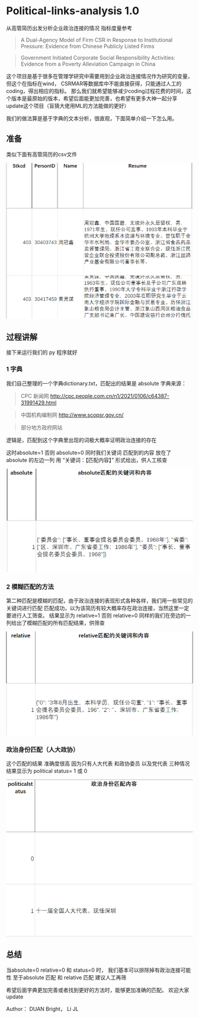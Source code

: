 # Political-links-analysis 1.0
从高管简历出发分析企业政治连接的情况
指标度量参考

> A Dual-Agency Model of Firm CSR in Response to Institutional Pressure: Evidence from Chinese Publicly Listed Firms

> Government Initiated Corporate Social Responsibility Activities: Evidence from a Poverty Alleviation Campaign in China

这个项目是基于很多在管理学研究中需要用到企业政治连接情况作为研究的变量，但这个在指标在wind， CSRMAR等数据库中不能直接获得，只能通过人工的coding，得出相应的指标。
那么我们就希望能够减少coding过程花费的时间，这个版本是最原始的版本，希望后面能更加完善，也希望有更多大神一起分享 update这个项目（盲猜大佬用ML的方法能做的更好）

我们的做法算是基于字典的文本分析，很直观，下面简单介绍一下怎么用。

## 准备
类似下面有高管简历的csv文件

![Alt text](https://github.com/hkustddd/Political-links-analysis/blob/main/2021-02-04-00022.png "csv文件")
## 过程讲解

接下来运行我们的 py 程序就好

### 1 字典
我们自己整理的一个字典dictionary.txt，匹配出的结果是 absolute
字典来源：
> CPC 新闻网 http://cpc.people.com.cn/n1/2021/0106/c64387-31991429.html

> 中国机构编制网 http://www.scopsr.gov.cn/

> 部分地方政府网站

逻辑是，匹配到这个字典里出现的词极大概率证明政治连接的存在

这时absolute=1  否则 absolute=0
同时我们关键词 匹配到的内容 放在了 absolute 的左边一列 用 “关键词：【匹配内容】” 形式给出，供人工核查


![Alt text](https://github.com/hkustddd/Political-links-analysis/blob/main/abso.png "absolute")
### 2 模糊匹配的方法

第二种匹配是模糊的匹配，由于政治连接的表现形式各种各样，我们用一些常见的关键词进行匹配
匹配成功，以为该简历有较大概率存在政治连接，当然这里一定要进行人工筛查。
结果显示为 relative=1 否则 relative=0
同样的我们在旁边的一列给出了模糊匹配的所有匹配结果，供筛查

![Alt text](https://github.com/hkustddd/Political-links-analysis/blob/main/rela.png "rela")


### 政治身份匹配（人大政协）
这个匹配的结果 准确度很高 因为只有人大代表 和政协委员 以及党代表 三种情况
结果显示为 political status= 1 或 0


![Alt text](https://github.com/hkustddd/Political-links-analysis/blob/main/poli.png "dic")

## 总结
当absolute=0  relative=0 和 status=0 时， 我们基本可以排除掉有政治连接可能性 
至于absolute 匹配 和 relative 匹配 建议人工再筛

希望后面字典更加完善或者找到更好的方法时，能够更加准确的匹配。 欢迎大家update



Author： DUAN Bright， Li JL
